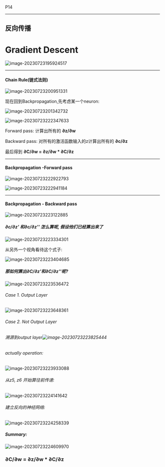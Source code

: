 P14

---
## 反向传播

# Gradient Descent

![image-20230723195924517](imageBP/img_1.png)

---

#### Chain Rule(链式法则)

![image-20230723200951331](imageBP/img.png)

现在回到Backpropagation,先考虑某一个neuron:

![image-20230723201342732](imageBP/image-20230723201342732.png)

![image-20230723222347633](imageBP/image-20230723222347633.png)

Forward pass: 计算出所有的 **∂z/∂w** 

Backward pass: 对所有的激活函数输入的z计算出所有的 **∂c/∂z** 

最后得到 **∂C/∂w = ∂z/∂w * ∂C/∂z**

---

####  Backpropagation -Forward pass

![image-20230723222922793](imageBP/image-20230723222922793.png)

![image-20230723222941184](imageBP/image-20230723222941184.png)

---

#### Backpropagation - Backward pass

![image-20230723223122885](imageBP/image-20230723223122885.png)

##### ∂c/∂z' 和∂c/∂z'' 怎么算呢, 假设他们已经算出来了

![image-20230723223334301](imageBP/image-20230723223334301.png)

从另外一个视角看待这个式子:

![image-20230723223404685](imageBP/image-20230723223404685.png)

##### 那如何算出∂C/∂z'和∂C/∂z''呢?

![image-20230723223536472](imageBP/image-20230723223536472.png)

###### Case 1. Output Layer

![image-20230723223648361](imageBP/image-20230723223648361.png)

###### Case 2. Not Output Layer

######  溯源到output layer![image-20230723223825444](imageBP/image-20230723223825444.png)

###### actually operation: 

![image-20230723223933088](imageBP/image-20230723223933088.png)

###### 从z5, z6 开始算往前传递:

![image-20230723224141642](imageBP/image-20230723224141642.png)

###### 建立反向的神经网络:

![image-20230723224258339](imageBP/image-20230723224258339.png)

##### Summary:

![image-20230723224609970](imageBP/image-20230723224609970.png)

### **∂C/∂w = ∂z/∂w * ∂C/∂z**



